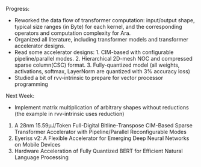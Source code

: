 Progress:
* Reworked the data flow of transformer computation: input/output shape, typical size ranges (in Byte) for each kernel, and the corresponding operators and computation complexity for Ara.
* Organized all literature, including transformer models and transformer accelerator designs.
* Read some accelerator designs: 1. CIM-based with configurable pipeline/parallel modes. 2. Hierarchical 2D-mesh NOC and compressed sparse column(CSC) format. 3. Fully-quantized model (all weights, activations, softmax, LayerNorm are quantized with 3% accuracy loss)
* Studied a bit of rvv-intrinsic to prepare for vector processor programming
 
Next Week:
* Implement matrix multiplication of arbitrary shapes without reductions (the example in rvv-intrinsic uses reduction)

1. A 28nm 15.59µJ/Token Full-Digital Bitline-Transpose CIM-Based Sparse Transformer Accelerator with Pipeline/Parallel Reconfigurable Modes
2. Eyeriss v2: A Flexible Accelerator for Emerging Deep Neural Networks on Mobile Devices
3. Hardware Acceleration of Fully Quantized BERT for Efficient Natural Language Processing
